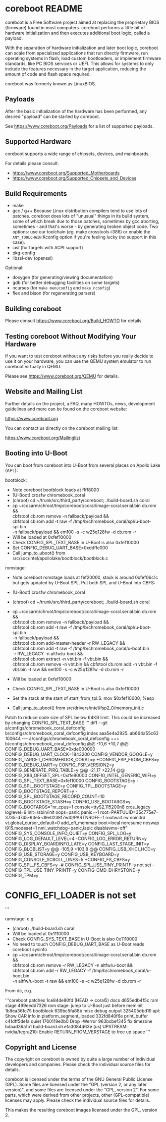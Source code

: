 coreboot README
===============

coreboot is a Free Software project aimed at replacing the proprietary BIOS
(firmware) found in most computers.  coreboot performs a little bit of
hardware initialization and then executes additional boot logic, called a
payload.

With the separation of hardware initialization and later boot logic,
coreboot can scale from specialized applications that run directly
firmware, run operating systems in flash, load custom
bootloaders, or implement firmware standards, like PC BIOS services or
UEFI. This allows for systems to only include the features necessary
in the target application, reducing the amount of code and flash space
required.

coreboot was formerly known as LinuxBIOS.


Payloads
--------

After the basic initialization of the hardware has been performed, any
desired "payload" can be started by coreboot.

See <https://www.coreboot.org/Payloads> for a list of supported payloads.


Supported Hardware
------------------

coreboot supports a wide range of chipsets, devices, and mainboards.

For details please consult:

 * <https://www.coreboot.org/Supported_Motherboards>
 * <https://www.coreboot.org/Supported_Chipsets_and_Devices>


Build Requirements
------------------

 * make
 * gcc / g++
   Because Linux distribution compilers tend to use lots of patches. coreboot
   does lots of "unusual" things in its build system, some of which break due
   to those patches, sometimes by gcc aborting, sometimes - and that's worse -
   by generating broken object code.
   Two options: use our toolchain (eg. make crosstools-i386) or enable the
   `ANY_TOOLCHAIN` Kconfig option if you're feeling lucky (no support in this
   case).
 * iasl (for targets with ACPI support)
 * pkg-config
 * libssl-dev (openssl)

Optional:

 * doxygen (for generating/viewing documentation)
 * gdb (for better debugging facilities on some targets)
 * ncurses (for `make menuconfig` and `make nconfig`)
 * flex and bison (for regenerating parsers)


Building coreboot
-----------------

Please consult <https://www.coreboot.org/Build_HOWTO> for details.


Testing coreboot Without Modifying Your Hardware
------------------------------------------------

If you want to test coreboot without any risks before you really decide
to use it on your hardware, you can use the QEMU system emulator to run
coreboot virtually in QEMU.

Please see <https://www.coreboot.org/QEMU> for details.


Website and Mailing List
------------------------

Further details on the project, a FAQ, many HOWTOs, news, development
guidelines and more can be found on the coreboot website:

  <https://www.coreboot.org>

You can contact us directly on the coreboot mailing list:

  <https://www.coreboot.org/Mailinglist>


Booting into U-Boot
-------------------

You can boot from coreboot into U-Boot from several places on Apollo Lake (APL):

bootblock:

 * Note coreboot bootblock loads at ffff8000
 * (U-Boot) crosfw chromebook_coral
 * (chroot) cd ~/trunk/src/third_party/coreboot; ./build-board.sh coral
 * cp ~/cosarm/chroot/tmp/coreboot/coral/image-coral.serial.bin cb.rom && \
   cbfstool cb.rom remove -n fallback/payload && \
   cbfstool cb.rom add -t raw -f /tmp/b/chromebook_coral/spl/u-boot-spl.bin \
   -n fallback/payload && em100 -s -c w25q128fw -d cb.rom -r
 * Will be loaded at 0xfef10000
 * Check CONFIG_SPL_TEXT_BASE in U-Boot is also 0xfef10000
 * Set CONFIG_DEBUG_UART_BASE=0xddffc000
 * Call jump_to_uboot() from src/soc/intel/apollolake/bootblock/bootblock.c

romstage:

 * Note coreboot romstage loads at fef20000, stack is around 0xfef06c1c but
   gets updated by U-Boot SPL. Put both SPL and U-Boot into CBFS:
 * (U-Boot) crosfw chromebook_coral
 * (chroot) cd ~/trunk/src/third_party/coreboot; ./build-board.sh coral
 * cp ~/cosarm/chroot/tmp/coreboot/coral/image-coral.serial.bin cb.rom && \
   cbfstool cb.rom remove -n fallback/payload && \
   cbfstool cb.rom add -t raw -f /tmp/b/chromebook_coral/spl/u-boot-spl.bin \
     -n fallback/payload && \
   cbfstool cb.rom add-master-header -r RW_LEGACY && \
   cbfstool cb.rom add -t raw -f /tmp/b/chromebook_coral/u-boot.bin \
     -r RW_LEGACY -n altfw/u-boot && \
   cbfstool cb.rom extract -n vbt.bin -f vbt.bin && \
   cbfstool cb.rom remove -n vbt.bin &&
   cbfstool cb.rom add -n vbt.bin -f vbt.bin -t raw &&
   em100 -s -c w25q128fw -d cb.rom -r

 * Will be loaded at 0xfef10000
 * Check CONFIG_SPL_TEXT_BASE in U-Boot is also 0xfef10000
 * Set the stack at the start of start_from_tpl.S: mov	$0xfef10000, %esp
 * Call jump_to_uboot() from src/drivers/intel/fsp2_0/memory_init.c

Patch to reduce code size of SPL below 64KB limit. This could be increased by
changing CONFIG_SPL_TEXT_BASE
'''
diff --git a/configs/chromebook_coral_defconfig b/configs/chromebook_coral_defconfig
index aaa5e4a2925..ab664a55c63 100644
--- a/configs/chromebook_coral_defconfig
+++ b/configs/chromebook_coral_defconfig
@@ -10,6 +10,7 @@ CONFIG_DEBUG_UART_BASE=0xde000000
 CONFIG_DEBUG_UART_CLOCK=1843200
 CONFIG_VENDOR_GOOGLE=y
 CONFIG_TARGET_CHROMEBOOK_CORAL=y
+CONFIG_FSP_FROM_CBFS=y
 CONFIG_DEBUG_UART=y
 CONFIG_FSP_VERSION2=y
 CONFIG_GENERATE_PIRQ_TABLE=y
@@ -21,17 +22,14 @@ CONFIG_X86_OFFSET_SPL=0xffe80000
 CONFIG_INTEL_GENERIC_WIFI=y
 CONFIG_SPL_TEXT_BASE=0xfef10000
 CONFIG_BOOTSTAGE=y
-CONFIG_SPL_BOOTSTAGE=y
 CONFIG_TPL_BOOTSTAGE=y
 CONFIG_BOOTSTAGE_REPORT=y
-CONFIG_SPL_BOOTSTAGE_RECORD_COUNT=10
 CONFIG_BOOTSTAGE_STASH=y
 CONFIG_USE_BOOTARGS=y
 CONFIG_BOOTARGS="nr_cpus=1 console=ttyS2,115200n8 cros_legacy loglevel=9 init=/sbin/init oops=panic panic=-1 root=PARTUUID=35c775e7-3735-d745-93e5-d9e0238f7ed0/PARTNROFF=1 rootwait rw noinitrd vt.global_cursor_default=0 add_efi_memmap boot=local noresume noswap i915.modeset=1 nmi_watchdog=panic,lapic disablevmx=off"
 CONFIG_SYS_CONSOLE_INFO_QUIET=y
 CONFIG_SPL_LOG=y
 CONFIG_LOG_DEFAULT_LEVEL=4
-CONFIG_LOG_ERROR_RETURN=y
 CONFIG_DISPLAY_BOARDINFO_LATE=y
 CONFIG_LAST_STAGE_INIT=y
 CONFIG_BLOBLIST=y
@@ -105,9 +103,8 @@ CONFIG_USB_XHCI_HCD=y
 CONFIG_USB_STORAGE=y
 CONFIG_USB_KEYBOARD=y
 CONFIG_CONSOLE_SCROLL_LINES=5
+CONFIG_FS_CBFS=y
 CONFIG_SPL_FS_CBFS=y
-# CONFIG_SPL_USE_TINY_PRINTF is not set
-CONFIG_TPL_USE_TINY_PRINTF=y
 CONFIG_CMD_DHRYSTONE=y
 CONFIG_TPM=y
 # CONFIG_EFI_LOADER is not set
'''

ramstage: e.g.

 * (chroot) ./build-board.sh coral
 * Will be loaded at 0x1110000
 * Check CONFIG_SYS_TEXT_BASE in U-Boot is also 0x1110000
 * No need to touch CONFIG_DEBUG_UART_BASE as U-Boot reads coreboot sysinfo
 * cp ~/cosarm/chroot/tmp/coreboot/coral/image-coral.serial.bin cb.rom && \
   cbfstool cb.rom remove -r RW_LEGACY -n altfw/u-boot && \
   cbfstool cb.rom add -r RW_LEGACY -f /tmp/b/chromebook_coral/u-boot.bin \
   -n altfw/u-boot -t raw && em100 -s -c w25q128fw -d cb.rom -r

From dc, e.g.

'''coreboot patches
1ce84de80fd (HEAD -> coral5) docs
d655edb4f5c ram stage
499eedd7326 rom stage: jump to U-Boot just before meminit
1b8ea36fc75 bootblock
639bc5fa88b misc debug output
325405dbd19 apl: Show CAR info in platform_segment_loaded
332fd840f6e print_buffer
c41dff5defa quiet
1760119e0b0 Drop -Werror
963bcbef345 fix timezone
bdaad36a1b1 build-board.sh
efa3084d63e (us) UPSTREAM: nvidia/tegra210: Enable RETURN_FROM_VERSTAGE to free up space
'''

Copyright and License
---------------------

The copyright on coreboot is owned by quite a large number of individual
developers and companies. Please check the individual source files for details.

coreboot is licensed under the terms of the GNU General Public License (GPL).
Some files are licensed under the "GPL (version 2, or any later version)",
and some files are licensed under the "GPL, version 2". For some parts, which
were derived from other projects, other (GPL-compatible) licenses may apply.
Please check the individual source files for details.

This makes the resulting coreboot images licensed under the GPL, version 2.
